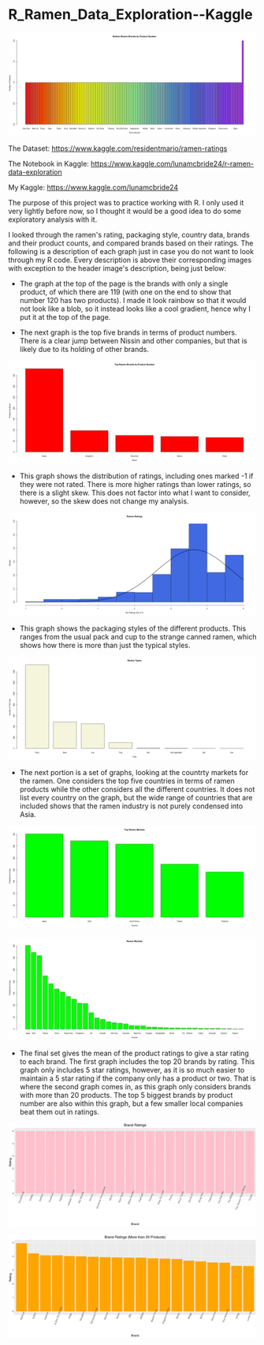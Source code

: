 # R_Ramen_Data_Exploration--Kaggle

![Bottom Brands](https://github.com/Luna-McBride/Kaggle_Personal_Projects/blob/master/Data%20Exploration/R_Ramen_Data_Exploration/bottomBrands.png)

The Dataset: https://www.kaggle.com/residentmario/ramen-ratings

The Notebook in Kaggle: https://www.kaggle.com/lunamcbride24/r-ramen-data-exploration

My Kaggle: https://www.kaggle.com/lunamcbride24

The purpose of this project was to practice working with R. I only used it very lightly before now, so I thought it would be a good idea to do some exploratory analysis with it.

I looked through the ramen's rating, packaging style, country data, brands and their product counts, and compared brands based on their ratings. The following is a description of each graph just in case you do not want to look through my R code. Every description is above their corresponding images with exception to the header image's description, being just below:

* The graph at the top of the page is the brands with only a single product, of which there are 119 (with one on the end to show that number 120 has two products). I made it look rainbow so that it would not look like a blob, so it instead looks like a cool gradient, hence why I put it at the top of the page. 

* The next graph is the top five brands in terms of product numbers. There is a clear jump between Nissin and other companies, but that is likely due to its holding of other brands.

![Top Brands](https://github.com/Luna-McBride/Kaggle_Personal_Projects/blob/master/Data%20Exploration/R_Ramen_Data_Exploration/Brands.png)

* This graph shows the distribution of ratings, including ones marked -1 if they were not rated. There is more higher ratings than lower ratings, so there is a slight skew. This does not factor into what I want to consider, however, so the skew does not change my analysis.

![Ratings](https://github.com/Luna-McBride/Kaggle_Personal_Projects/blob/master/Data%20Exploration/R_Ramen_Data_Exploration/ratings.png)

* This graph shows the packaging styles of the different products. This ranges from the usual pack and cup to the strange canned ramen, which shows how there is more than just the typical styles.

![Styles](https://github.com/Luna-McBride/Kaggle_Personal_Projects/blob/master/Data%20Exploration/R_Ramen_Data_Exploration/Styles.png)

* The next portion is a set of graphs, looking at the countrty markets for the ramen. One considers the top five countries in terms of ramen products while the other considers all the different countries. It does not list every country on the graph, but the wide range of countries that are included shows that the ramen industry is not purely condensed into Asia.

![Top Markets](https://github.com/Luna-McBride/Kaggle_Personal_Projects/blob/master/Data%20Exploration/R_Ramen_Data_Exploration/topMarket.png)

![All Markets](https://github.com/Luna-McBride/Kaggle_Personal_Projects/blob/master/Data%20Exploration/R_Ramen_Data_Exploration/Markets.png)

* The final set gives the mean of the product ratings to give a star rating to each brand. The first graph includes the top 20 brands by rating. This graph only includes 5 star ratings, however, as it is so much easier to maintain a 5 star rating if the company only has a product or two. That is where the second graph comes in, as this graph only considers brands with more than 20 products. The top 5 biggest brands by product number are also within this graph, but a few smaller local companies beat them out in ratings. 

![Top20](https://github.com/Luna-McBride/Kaggle_Personal_Projects/blob/master/Data%20Exploration/R_Ramen_Data_Exploration/top20.png)

![Top20 Count20](https://github.com/Luna-McBride/Kaggle_Personal_Projects/blob/master/Data%20Exploration/R_Ramen_Data_Exploration/top20count20.png)
